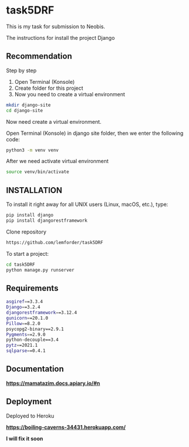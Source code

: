 # task5DRF
This is my task for submission to Neobis.

The instructions for install the project Django

## Recommendation
Step by step

1. Open Terminal (Konsole)
2. Create folder for this project
3. Now you need to create a virtual environment

```bash
mkdir django-site
cd django-site
```
Now need create a virtual environment.

Open Terminal (Konsole) in django site folder, then we enter the following code:
```bash
python3 -m venv venv
```

After we need activate virtual environment
```bash
source venv/bin/activate
```

## INSTALLATION
To install it right away for all UNIX users (Linux, macOS, etc.), type:
```bash
pip install django
pip install djangorestframework
```

Clone repository
```bash
https://github.com/lemforder/task5DRF
```

To start a project:
```bash
cd task5DRF
python manage.py runserver
```

## Requirements
```bash
asgiref==3.3.4
Django==3.2.4
djangorestframework==3.12.4
gunicorn==20.1.0
Pillow==8.2.0
psycopg2-binary==2.9.1
Pygments==2.9.0
python-decouple==3.4
pytz==2021.1
sqlparse==0.4.1
```

## Documentation

**https://mamatazim.docs.apiary.io/#n**

## Deployment

Deployed to Heroku

**https://boiling-caverns-34431.herokuapp.com/**

**I will fix it soon**